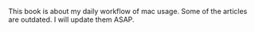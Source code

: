 This book is about my daily workflow of mac usage. Some of the articles are outdated. I will update them ASAP.
